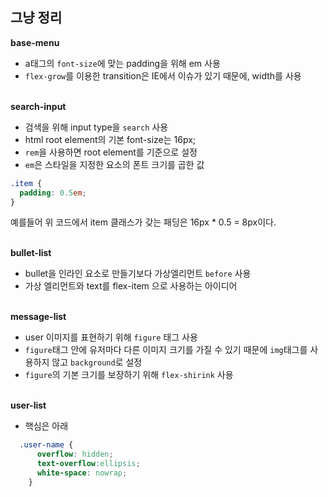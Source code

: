 ## 그냥 정리

**base-menu**
- a태그의 `font-size`에 맞는 padding을 위해 em 사용
- `flex-grow`를 이용한 transition은 IE에서 이슈가 있기 때문에, width를 사용
<br/><br/>

**search-input**
- 검색을 위해 input type을 `search` 사용
- html root element의 기본 font-size는 16px;
- `rem`을 사용하면 root element를 기준으로 설정
- `em`은 스타일을 지정한 요소의 폰트 크기를 곱한 값
```css
.item {
  padding: 0.5em;
}
```
예를들어 위 코드에서 item 클래스가 갖는 패딩은 16px * 0.5 = 8px이다.
<br/><br/>

**bullet-list**
- bullet을 인라인 요소로 만들기보다 가상엘리먼트 `before` 사용
- 가상 엘리먼트와 text를 flex-item 으로 사용하는 아이디어
<br/><br/>

**message-list**
- user 이미지를 표현하기 위해 `figure` 태그 사용
- `figure`태그 안에 유저마다 다른 이미지 크기를 가질 수 있기 때문에 `img`태그를 사용하지 않고 `background`로 설정
- `figure`의 기본 크기를 보장하기 위해 `flex-shirink` 사용
<br/><br/>

**user-list**
- 핵심은 아래
```css
  .user-name {
      overflow: hidden;
      text-overflow:ellipsis;
      white-space: nowrap;
    }
```
